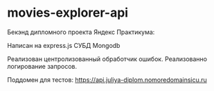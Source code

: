 # movies-explorer-api
Бекэнд дипломного проекта Яндекс Практикума:

Написан на express.js
СУБД Mongodb

Реализован центролизованный обработчик ошибок.
Реализованно логирование запросов.

Поддомен для тестов:
https://api.juliya-diplom.nomoredomainsicu.ru
